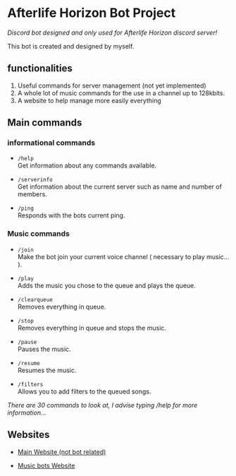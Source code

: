 # Afterlife Horizon Bot Project

_Discord bot designed and only used for Afterlife Horizon discord server!_

This bot is created and designed by myself.

## functionalities

1. Useful commands for server management (not yet implemented)
2. A whole lot of music commands for the use in a channel up to 128kbits.
3. A website to help manage more easily everything

## Main commands

### informational commands

-   `/help`  
    Get information about any commands available.

-   `/serverinfo`  
    Get information about the current server such as name and number of members.

-   `/ping`  
    Responds with the bots current ping.

### Music commands

-   `/join`  
    Make the bot join your current voice channel ( necessary to play music... ).

-   `/play`  
    Adds the music you chose to the queue and plays the queue.

-   `/clearqueue`  
    Removes everything in queue.

-   `/stop`  
    Removes everything in queue and stops the music.

-   `/pause`  
    Pauses the music.

-   `/resume`  
    Resumes the music.

-   `/filters`  
    Allows you to add filters to the queued songs.

_There are 30 commands to look at, I advise typing /help for more information..._

## Websites

-   [Main Website (not bot related)](https://afterlifehorizon.net)

-   [Music bots Website](https://music.afterlifehorizon.net)
